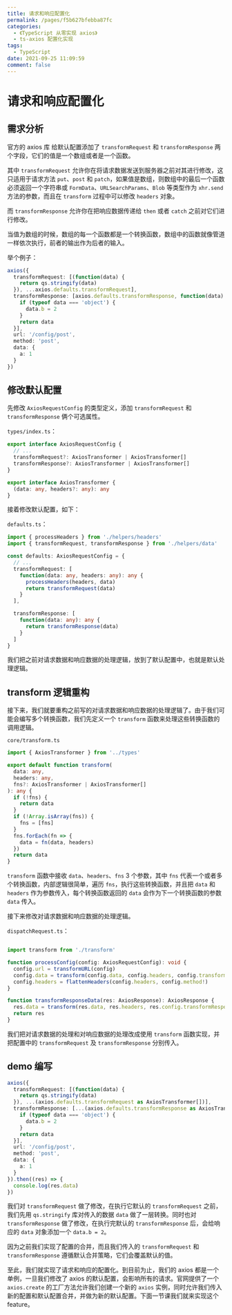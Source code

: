 ```yaml
---
title: 请求和响应配置化
permalink: /pages/f5b627bfebba87fc
categories: 
  - 《TypeScript 从零实现 axios》
  - ts-axios 配置化实现
tags: 
  - TypeScript
date: 2021-09-25 11:09:59
comment: false
---
```

# 请求和响应配置化

## 需求分析

官方的 axios 库 给默认配置添加了 `transformRequest` 和 `transformResponse` 两个字段，它们的值是一个数组或者是一个函数。

其中 `transformRequest` 允许你在将请求数据发送到服务器之前对其进行修改，这只适用于请求方法 `put`、`post` 和 `patch`，如果值是数组，则数组中的最后一个函数必须返回一个字符串或 `FormData`、`URLSearchParams`、`Blob` 等类型作为 `xhr.send` 方法的参数，而且在 `transform` 过程中可以修改  `headers` 对象。

而 `transformResponse` 允许你在把响应数据传递给 `then` 或者 `catch` 之前对它们进行修改。

当值为数组的时候，数组的每一个函数都是一个转换函数，数组中的函数就像管道一样依次执行，前者的输出作为后者的输入。

举个例子：

```typescript
axios({
  transformRequest: [(function(data) {
    return qs.stringify(data)
  }), ...axios.defaults.transformRequest],
  transformResponse: [axios.defaults.transformResponse, function(data) {
    if (typeof data === 'object') {
      data.b = 2
    }
    return data
  }],
  url: '/config/post',
  method: 'post',
  data: {
    a: 1
  }
})
```

## 修改默认配置

先修改 `AxiosRequestConfig` 的类型定义，添加 `transformRequest` 和 `transformResponse` 俩个可选属性。

`types/index.ts`：

```typescript
export interface AxiosRequestConfig {
  // ...
  transformRequest?: AxiosTransformer | AxiosTransformer[]
  transformResponse?: AxiosTransformer | AxiosTransformer[]
}

export interface AxiosTransformer {
  (data: any, headers?: any): any
}
```

接着修改默认配置，如下：

`defaults.ts`：

```typescript
import { processHeaders } from './helpers/headers'
import { transformRequest, transformResponse } from './helpers/data'

const defaults: AxiosRequestConfig = {
  // ...
  transformRequest: [
    function(data: any, headers: any): any {
      processHeaders(headers, data)
      return transformRequest(data)
    }
  ],

  transformResponse: [
    function(data: any): any {
      return transformResponse(data)
    }
  ]
}
```

我们把之前对请求数据和响应数据的处理逻辑，放到了默认配置中，也就是默认处理逻辑。

## transform 逻辑重构

接下来，我们就要重构之前写的对请求数据和响应数据的处理逻辑了。由于我们可能会编写多个转换函数，我们先定义一个 `transform` 函数来处理这些转换函数的调用逻辑。

`core/transform.ts`

```typescript
import { AxiosTransformer } from '../types'

export default function transform(
  data: any,
  headers: any,
  fns?: AxiosTransformer | AxiosTransformer[]
): any {
  if (!fns) {
    return data
  }
  if (!Array.isArray(fns)) {
    fns = [fns]
  }
  fns.forEach(fn => {
    data = fn(data, headers)
  })
  return data
}
```

`transform` 函数中接收 `data`、`headers`、`fns` 3 个参数，其中 `fns` 代表一个或者多个转换函数，内部逻辑很简单，遍历 `fns`，执行这些转换函数，并且把 `data` 和 `headers` 作为参数传入，每个转换函数返回的 `data` 会作为下一个转换函数的参数 `data` 传入。

接下来修改对请求数据和响应数据的处理逻辑。

`dispatchRequest.ts`：

```typescript

import transform from './transform'

function processConfig(config: AxiosRequestConfig): void {
  config.url = transformURL(config)
  config.data = transform(config.data, config.headers, config.transformRequest)
  config.headers = flattenHeaders(config.headers, config.method!)
}

function transformResponseData(res: AxiosResponse): AxiosResponse {
  res.data = transform(res.data, res.headers, res.config.transformResponse)
  return res
}
```

我们把对请求数据的处理和对响应数据的处理改成使用 `transform` 函数实现，并把配置中的 `transformRequest` 及 `transformResponse` 分别传入。

## demo 编写

```typescript
axios({
  transformRequest: [(function(data) {
    return qs.stringify(data)
  }), ...(axios.defaults.transformRequest as AxiosTransformer[])],
  transformResponse: [...(axios.defaults.transformResponse as AxiosTransformer[]), function(data) {
    if (typeof data === 'object') {
      data.b = 2
    }
    return data
  }],
  url: '/config/post',
  method: 'post',
  data: {
    a: 1
  }
}).then((res) => {
  console.log(res.data)
})
```

我们对 `transformRequest` 做了修改，在执行它默认的 `transformRequest` 之前，我们先用 `qs.stringify` 库对传入的数据 `data` 做了一层转换。同时也对 `transformResponse` 做了修改，在执行完默认的 `transformResponse` 后，会给响应的 `data` 对象添加一个 `data.b = 2`。

因为之前我们实现了配置的合并，而且我们传入的 `transformRequest` 和 `transformResponse` 遵循默认合并策略，它们会覆盖默认的值。

至此，我们就实现了请求和响应的配置化。到目前为止，我们的 axios 都是一个单例，一旦我们修改了 axios 的默认配置，会影响所有的请求。官网提供了一个 `axios.create` 的工厂方法允许我们创建一个新的 `axios` 实例，同时允许我们传入新的配置和默认配置合并，并做为新的默认配置。下面一节课我们就来实现这个 feature。
